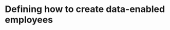<!-- SPDX-License-Identifier: Apache-2.0 -->
<!-- Copyright Contributors to the Data Governance project. -->

# Defining how to create data-enabled employees
